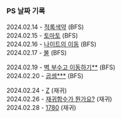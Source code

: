 ### PS 날짜 기록
 
2024.02.14 - [적록색약](https://www.acmicpc.net/problem/10026) (BFS)  
2024.02.15 - [토마토](https://www.acmicpc.net/problem/7569) (BFS)  
2024.02.16 - [나이트의 이동](https://www.acmicpc.net/problem/7562) (BFS)  
2024.02.17 - [불](https://www.acmicpc.net/problem/5427) (BFS)    

2024.02.19 - [벽 부수고 이동하기**](https://www.acmicpc.net/problem/2206) (BFS)  
2024.02.20 - [곱셈***](https://www.acmicpc.net/problem/1629) (BFS)  

2024.02.24 - [Z](https://www.acmicpc.net/problem/1074) (재귀)  
2024.02.26 - [재귀함수가 뭔가요?](https://www.acmicpc.net/problem/17478) (재귀)  
2024.02.28 - [1780](https://www.acmicpc.net/problem/1780) (재귀)
